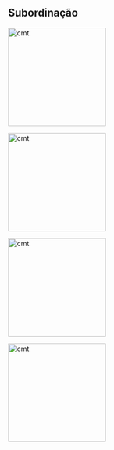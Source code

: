 ## **Subordinação**

<img src="http://localhost:3000/assets/pics/simbol-md.jpeg" width="200" alt="cmt"></img>

<img src="http://localhost:3000/assets/pics/simbol-eb.jpeg" width="200" alt="cmt"></img>

<img src="http://localhost:3000/assets/pics/logo_cml.jpg" width="200" alt="cmt"></img>

<img src="http://localhost:3000/assets/pics/iconpmzs.png" width="200" alt="cmt"></img>
